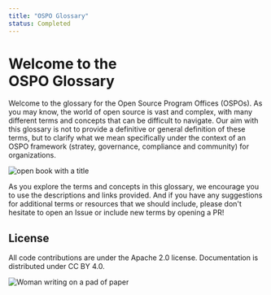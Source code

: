 ```yaml
---
title: "OSPO Glossary"
status: Completed
---
```


# Welcome to the <br/>OSPO Glossary

Welcome to the glossary for the Open Source Program Offices (OSPOs). As you may know, the world of open source is vast and complex, with many different terms and concepts that can be difficult to navigate. Our aim with this glossary is not to provide a definitive or general definition of these terms, but to clarify what we mean specifically under the context of an OSPO framework (stratey, governance, compliance and community) for organizations.

<p><img class="mt-3 mb-3" src="/images/homepage/cover-ospoglossary.jpg" alt="open book with a title"></p>

As you explore the terms and concepts in this glossary, we encourage you to use the descriptions and links provided. And if you have any suggestions for additional terms or resources that we should include, please don't hesitate to open an Issue or include new terms by opening a PR!

## License

All code contributions are under the Apache 2.0 license. 
Documentation is distributed under CC BY 4.0.

<p><img class="mt-3" src="/images/homepage/writing.jpg" alt="Woman writing on a pad of paper"></p>
